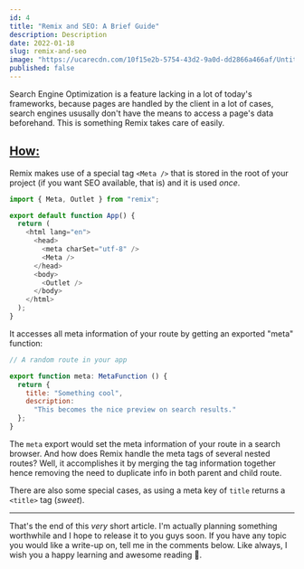 ```yaml
---
id: 4
title: "Remix and SEO: A Brief Guide"
description: Description
date: 2022-01-18
slug: remix-and-seo
image: "https://ucarecdn.com/10f15e2b-5754-43d2-9a0d-dd2866a466af/UntitledDesign1.png"
published: false
---
```


Search Engine Optimization is a feature lacking in a lot of today's frameworks, because pages are handled by the client in a lot of cases, search engines ususally don't have the means to access a page's data beforehand. This is something Remix takes care of easily.

## <u>How:</u>

Remix makes use of a special tag `<Meta />` that is stored in the root of your project (if you want SEO available, that is) and it is used *once*. 
```js
import { Meta, Outlet } from "remix";

export default function App() {
  return (
    <html lang="en">
      <head>
        <meta charSet="utf-8" />
        <Meta />
      </head>
      <body>
        <Outlet />
      </body>
    </html>
  );
}
```

It accesses all meta information of your route by getting an exported "meta" function: 
```js
// A random route in your app

export function meta: MetaFunction () {
  return {
    title: "Something cool",
    description:
      "This becomes the nice preview on search results."
  };
}
```

The `meta` export would set the meta information of your route in a search browser.
And how does Remix handle the meta tags of several nested routes? Well, it accomplishes it by merging the tag information together hence removing the need to duplicate info in both parent and child route. 

There are also some special cases, as using a meta key of `title` returns a `<title>` tag (*sweet*).

---

That's the end of this *very* short article. I'm actually planning something worthwhile and I hope to release it to you guys soon. If you have any topic you would like a write-up on, tell me in the comments below. Like always, I wish you a happy learning and awesome reading 👋. 